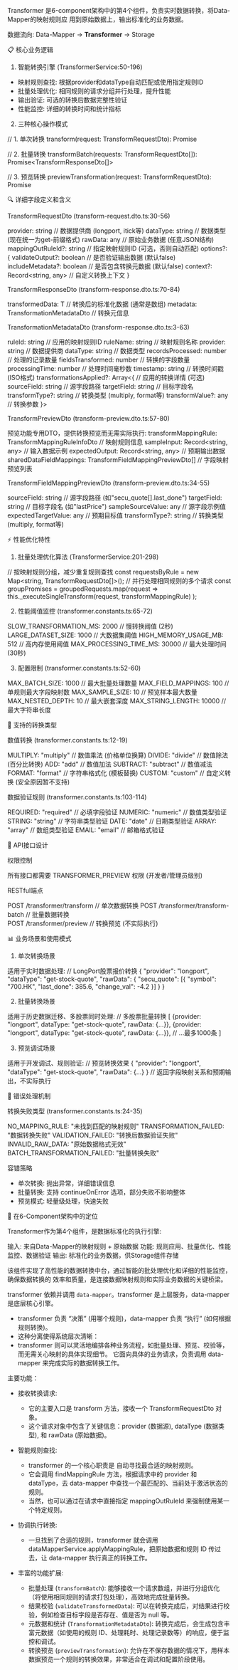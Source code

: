 Transformer 是6-component架构中的第4个组件，负责实时数据转换，将Data-Mapper的映射规则应
  用到原始数据上，输出标准化的业务数据。

  数据流向: Data-Mapper → **Transformer** → Storage

  📋 核心业务逻辑

  1. 智能转换引擎 (TransformerService:50-196)

  - 映射规则查找: 根据provider和dataType自动匹配或使用指定规则ID
  - 批量处理优化: 相同规则的请求分组并行处理，提升性能
  - 输出验证: 可选的转换后数据完整性验证
  - 性能监控: 详细的转换时间和统计指标

  2. 三种核心操作模式

  // 1. 单次转换
  transform(request: TransformRequestDto): Promise<TransformResponseDto>

  // 2. 批量转换 
  transformBatch(requests: TransformRequestDto[]): Promise<TransformResponseDto[]>

  // 3. 预览转换
  previewTransformation(request: TransformRequestDto): Promise<TransformPreviewDto>

  🔍 详细字段定义和含义

  TransformRequestDto (transform-request.dto.ts:30-56)

  provider: string              // 数据提供商 (longport, itick等)
  dataType: string             // 数据类型 (现在统一为get-前缀格式)
  rawData: any                 // 原始业务数据 (任意JSON结构)
  mappingOutRuleId?: string    // 指定映射规则ID (可选，否则自动匹配)
  options?: {
    validateOutput?: boolean   // 是否验证输出数据 (默认false)
    includeMetadata?: boolean  // 是否包含转换元数据 (默认false)
    context?: Record<string, any> // 自定义转换上下文
  }

  TransformResponseDto (transform-response.dto.ts:70-84)

  transformedData: T           // 转换后的标准化数据 (通常是数组)
  metadata: TransformationMetadataDto // 转换元信息

  TransformationMetadataDto (transform-response.dto.ts:3-63)

  ruleId: string              // 应用的映射规则ID
  ruleName: string            // 映射规则名称
  provider: string            // 数据提供商
  dataType: string            // 数据类型
  recordsProcessed: number    // 处理的记录数量
  fieldsTransformed: number   // 转换的字段数量
  processingTime: number      // 处理时间毫秒数
  timestamp: string           // 转换时间戳 (ISO格式)
  transformationsApplied?: Array<{  // 应用的转换详情 (可选)
    sourceField: string       // 源字段路径
    targetField: string       // 目标字段名
    transformType?: string    // 转换类型 (multiply, format等)
    transformValue?: any      // 转换参数
  }>

  TransformPreviewDto (transform-preview.dto.ts:57-80)

  预览功能专用DTO，提供转换预览而无需实际执行:
  transformMappingRule: TransformMappingRuleInfoDto    // 映射规则信息
  sampleInput: Record<string, any>   // 输入数据示例
  expectedOutput: Record<string, any> // 预期输出数据
  sharedDataFieldMappings: TransformFieldMappingPreviewDto[] // 字段映射预览列表

  TransformFieldMappingPreviewDto (transform-preview.dto.ts:34-55)

  sourceField: string         // 源字段路径 (如"secu_quote[].last_done")
  targetField: string         // 目标字段名 (如"lastPrice")
  sampleSourceValue: any      // 源字段示例值
  expectedTargetValue: any    // 预期目标值
  transformType?: string      // 转换类型 (multiply, format等)

  ⚡ 性能优化特性

  1. 批量处理优化算法 (TransformerService:201-298)

  // 按映射规则分组，减少重复规则查找
  const requestsByRule = new Map<string, TransformRequestDto[]>();
  // 并行处理相同规则的多个请求
  const groupPromises = groupedRequests.map(request =>
    this._executeSingleTransform(request, transformMappingRule)
  );

  2. 性能阈值监控 (transformer.constants.ts:65-72)

  SLOW_TRANSFORMATION_MS: 2000    // 慢转换阈值 (2秒)
  LARGE_DATASET_SIZE: 1000        // 大数据集阈值
  HIGH_MEMORY_USAGE_MB: 512       // 高内存使用阈值
  MAX_PROCESSING_TIME_MS: 30000   // 最大处理时间 (30秒)

  3. 配置限制 (transformer.constants.ts:52-60)

  MAX_BATCH_SIZE: 1000            // 最大批量处理数量
  MAX_FIELD_MAPPINGS: 100         // 单规则最大字段映射数
  MAX_SAMPLE_SIZE: 10             // 预览样本最大数量
  MAX_NESTED_DEPTH: 10            // 最大嵌套深度
  MAX_STRING_LENGTH: 10000        // 最大字符串长度

  🔧 支持的转换类型

  数值转换 (transformer.constants.ts:12-19)

  MULTIPLY: "multiply"     // 数值乘法 (价格单位换算)
  DIVIDE: "divide"        // 数值除法 (百分比转换)
  ADD: "add"              // 数值加法
  SUBTRACT: "subtract"    // 数值减法
  FORMAT: "format"        // 字符串格式化 (模板替换)
  CUSTOM: "custom"        // 自定义转换 (安全原因暂不支持)

  数据验证规则 (transformer.constants.ts:103-114)

  REQUIRED: "required"    // 必填字段验证
  NUMERIC: "numeric"      // 数值类型验证
  STRING: "string"        // 字符串类型验证
  DATE: "date"           // 日期类型验证
  ARRAY: "array"         // 数组类型验证
  EMAIL: "email"         // 邮箱格式验证

  🎯 API接口设计

  权限控制

  所有接口都需要 TRANSFORMER_PREVIEW 权限 (开发者/管理员级别)

  RESTful端点

  POST /transformer/transform        // 单次数据转换
  POST /transformer/transform-batch  // 批量数据转换  
  POST /transformer/preview          // 转换预览 (不实际执行)

  📊 业务场景和使用模式

  1. 单次转换场景

  适用于实时数据处理:
  // LongPort股票报价转换
  {
    "provider": "longport",
    "dataType": "get-stock-quote",
    "rawData": {
      "secu_quote": [{
        "symbol": "700.HK",
        "last_done": 385.6,
        "change_val": -4.2
      }]
    }
  }

  2. 批量转换场景

  适用于历史数据迁移、多股票同时处理:
  // 多股票批量转换
  [
    {provider: "longport", dataType: "get-stock-quote", rawData: {...}},
    {provider: "longport", dataType: "get-stock-quote", rawData: {...}},
    // ...最多1000条
  ]

  3. 预览调试场景

  适用于开发调试、规则验证:
  // 预览转换效果
  {
    "provider": "longport",
    "dataType": "get-stock-quote",
    "rawData": {...}
  }
  // 返回字段映射关系和预期输出，不实际执行

  🔄 错误处理机制

  转换失败类型 (transformer.constants.ts:24-35)

  NO_MAPPING_RULE: "未找到匹配的映射规则"
  TRANSFORMATION_FAILED: "数据转换失败"
  VALIDATION_FAILED: "转换后数据验证失败"
  INVALID_RAW_DATA: "原始数据格式无效"
  BATCH_TRANSFORMATION_FAILED: "批量转换失败"

  容错策略

  - 单次转换: 抛出异常，详细错误信息
  - 批量转换: 支持 continueOnError 选项，部分失败不影响整体
  - 预览模式: 轻量级处理，快速失败

  🎯 在6-Component架构中的定位

  Transformer作为第4个组件，是数据标准化的执行引擎:

  输入: 来自Data-Mapper的映射规则 + 原始数据
  功能: 规则应用、批量优化、性能监控、数据验证
  输出: 标准化的业务数据，供Storage组件存储

  该组件实现了高性能的数据转换中台，通过智能的批处理优化和详细的性能监控，确保数据转换的
  效率和质量，是连接数据映射规则和实际业务数据的关键桥梁。


   transformer
   依赖并调用 `data-mapper`。transformer 是上层服务，data-mapper 是底层核心引擎。
   * transformer 负责 “决策” (用哪个规则)，data-mapper 负责 “执行” (如何根据规则转换)。
   * 这种分离使得系统层次清晰：
   * transformer 则可以灵活地编排各种业务流程，如批量处理、预览、校验等，而无需关心映射的具体实现细节。
 它面向具体的业务请求，负责调用
  data-mapper 来完成实际的数据转换工作。

  主要功能：


   * 接收转换请求:
       * 它的主要入口是 transform 方法，接收一个 TransformRequestDto 对象。
       * 这个请求对象中包含了关键信息：provider (数据源), dataType (数据类型), 和 rawData (原始数据)。


   * 智能规则查找:
       * transformer 的一个核心职责是 自动寻找最合适的映射规则。
       * 它会调用 findMappingRule 方法，根据请求中的 provider 和 dataType，去 data-mapper
         中查找一个最匹配的、当前处于激活状态的规则。
       * 当然，也可以通过在请求中直接指定 mappingOutRuleId 来强制使用某一个特定规则。


   * 协调执行转换:
       * 一旦找到了合适的规则，transformer 就会调用 dataMapperService.applyMappingRule，把原始数据和规则 ID
         传过去，让 data-mapper 执行真正的转换工作。


   * 丰富的功能扩展:
       * 批量处理 (`transformBatch`):
         能够接收一个请求数组，并进行分组优化（将使用相同规则的请求打包处理），高效地完成批量转换。
       * 结果校验 (`validateTransformedData`):
         可以在转换完成后，对结果进行校验，例如检查目标字段是否存在、值是否为 null 等。
       * 元数据和统计 (`TransformationMetadataDto`): 转换完成后，会生成包含丰富元数据（如使用的规则
         ID、处理耗时、处理记录数等）的响应，便于监控和调试。
       * 转换预览 (`previewTransformation`):
         允许在不保存数据的情况下，用样本数据预览一个规则的转换效果，非常适合在调试和配置阶段使用。  

